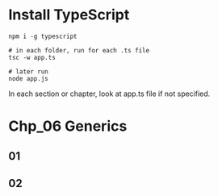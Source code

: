 # Install TypeScript
```shell script
npm i -g typescript

# in each folder, run for each .ts file
tsc -w app.ts

# later run
node app.js
```

In each section or chapter, look at app.ts file if not specified.


# Chp_06 Generics
## 01

## 02